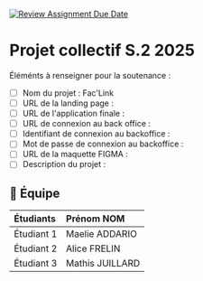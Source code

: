 [![Review Assignment Due Date](https://classroom.github.com/assets/deadline-readme-button-22041afd0340ce965d47ae6ef1cefeee28c7c493a6346c4f15d667ab976d596c.svg)](https://classroom.github.com/a/F_6McqTJ)
# Projet collectif S.2 2025

Éléménts à renseigner pour la soutenance :

- [ ] Nom du projet : Fac'Link
- [ ] URL de la landing page :
- [ ] URL de l'application finale :
- [ ] URL de connexion au back office :
- [ ] Identifiant de connexion au backoffice :
- [ ] Mot de passe de connexion au backoffice :
- [ ] URL de la maquette FIGMA :
- [ ] Description du projet :

## 🚀 Équipe

| Étudiants    | Prénom NOM  |
| :----------- | :---------- |
| Étudiant 1   | Maelie ADDARIO |
| Étudiant 2   | Alice FRELIN |
| Étudiant 3   | Mathis JUILLARD |